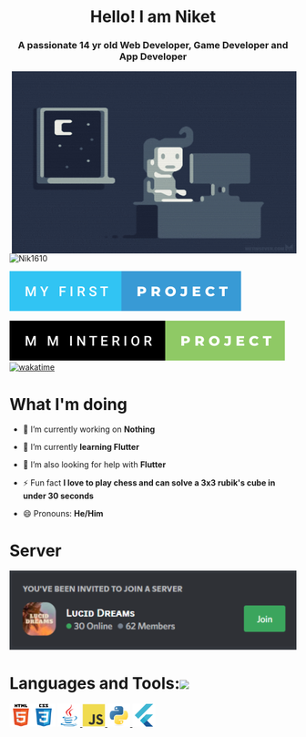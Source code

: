 
<h1 align="center">Hello! I am Niket</h1>
<h3 align="center">A passionate 14 yr old Web Developer, Game Developer and App Developer</h3>
<img align="right" alt="GIF" src="https://github.com/Nik1610/Nik1610/blob/main/coding.gif" width="500" height="320" />
<p align="left"> <img src="https://komarev.com/ghpvc/?username=Nik16105&label=Profile%20views&color=0e75b6&style=for-the-badge" alt="Nik1610" /> </p>
<p><a href="https://nik1610.github.io/M.M-Interior"><img src="https://github.com/Nik1610/Nik1610/blob/main/my-first-project.svg"/></p></a>


[![Website](https://github.com/Nik1610/Nik1610/blob/main/m-m-interior-project.svg)](https://nik1610.github.io/M.M-Interior)
[![wakatime](https://wakatime.com/badge/user/f4e2b01a-0a01-4230-a3cf-421b2bb494d7.svg?style=for-the-badge)](https://wakatime.com/@f4e2b01a-0a01-4230-a3cf-421b2bb494d7)

# What I'm doing

- 🔭 I’m currently working on **Nothing**

- 🌱 I’m currently **learning Flutter**

- 🤔 I’m also looking for help with **Flutter**

- ⚡ Fun fact **I love to play chess and can solve a 3x3 rubik's cube in under 30 seconds**

- 😄 Pronouns: **He/Him**

# Server
[![widget](https://github.com/Nik1610/Nik1610/blob/main/Lucid%20Invite.png)](https://discord.gg/Wgj9fYWZ4f)

# Languages and Tools:<img src = "https://media2.giphy.com/media/QssGEmpkyEOhBCb7e1/giphy.gif?cid=ecf05e47a0n3gi1bfqntqmob8g9aid1oyj2wr3ds3mg700bl&rid=giphy.gif" width = 32px> </h2>

 <img src="https://raw.githubusercontent.com/devicons/devicon/master/icons/html5/html5-original-wordmark.svg" alt="html5" width="40" height="40"/><img src="https://raw.githubusercontent.com/devicons/devicon/master/icons/css3/css3-original-wordmark.svg" alt="css3" width="40" height="40"/> </a> <a href="https://www.w3.org/html/" target="_blank" rel="noreferrer"></a> <a href="https://www.java.com" target="_blank" rel="noreferrer"> <img src="https://raw.githubusercontent.com/devicons/devicon/master/icons/java/java-original.svg" alt="java" width="40" height="40"/> </a> <a href="https://developer.mozilla.org/en-US/docs/Web/JavaScript" target="_blank" rel="noreferrer"> <img src="https://raw.githubusercontent.com/devicons/devicon/master/icons/javascript/javascript-original.svg" alt="javascript" width="40" height="40"/> </a> <a href="https://www.python.org" target="_blank" rel="noreferrer"> <img src="https://raw.githubusercontent.com/devicons/devicon/master/icons/python/python-original.svg" alt="python" width="40" height="40"/> </a> <a href="https://www.flutter.dev" target="_blank" rel="noreferrer"> <img src="https://raw.githubusercontent.com/devicons/devicon/master/icons/flutter/flutter-original.svg" alt="Flutter" width="40" height="40"/> </a> </p>
